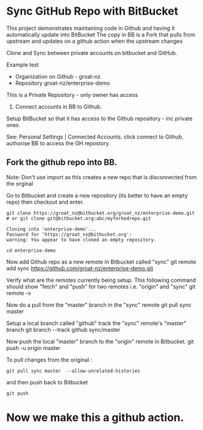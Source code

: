 # Sync GitHub Repo with BitBucket

This project demonstrates maintaining code in Github and having it automatically update into BitBucket
The copy in BB is a Fork that pulls from upstream and updates on a github action when the upstream changes

Clone and Sync between private accounts on bitbucket and GitHub.

Example test
- Organization on Github - groat-nz
- Repository groat-nz/enterprise-demo

This is a Private Repository - only owner has access

1. Connect accounts in BB to Github. 

Setup BitBucket so that it has access to the Github repository - inc private ones.

See: Personal Settings | Connected Accounts.
click connect to Github,  authorise BB to access the GH repostory.

## Fork the github repo into BB.

Note: Don't use import as this creates a new repo that is disconnected from the orginal

Go to Bitbucket and create a new repository (its better to have an empty repo)
then checkout and enter.

    git clone https://groat_nz@bitbucket.org/groat_nz/enterprise-demo.git
    # or git clone git@bitbucket.org:abc/myforkedrepo.git

    Cloning into 'enterprise-demo'...
    Password for 'https://groat_nz@bitbucket.org': 
    warning: You appear to have cloned an empty repository.

    cd enterprise-demo

Now add Github repo as a new remote in Bitbucket called "sync"
    git remote add sync https://github.com/groat-nz/enterprise-demo.git

Verify what are the remotes currently being setup. This following command should show "fetch" and "push" for two remotes i.e. "origin" and "sync"
    git remote -v

Now do a pull from the "master" branch in the "sync" remote 
    git pull sync master

Setup a local branch called "github" track the "sync" remote's "master" branch
    git branch --track github sync/master

Now push the local "master" branch to the "origin" remote in Bitbucket.
    git push -u origin master
    
To pull changes from the original :

    git pull sync master  --allow-unrelated-histories


and then push back to Bitbucket

    git push 


# Now we make this a github action. 
